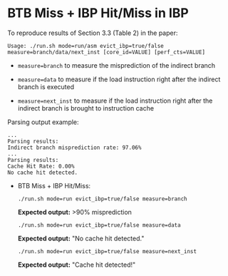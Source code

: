 # BTB Miss + IBP Hit/Miss in IBP

To reproduce results of Section 3.3 (Table 2) in the paper:
```
Usage: ./run.sh mode=run/asm evict_ibp=true/false measure=branch/data/next_inst [core_id=VALUE] [perf_cts=VALUE]
```

* ``measure=branch`` to measure the misprediction of the indirect branch

* ``measure=data`` to measure if the load instruction right after the indirect branch is executed

* ``measure=next_inst`` to measure if the load instruction right after the indirect branch is brought to instruction cache


Parsing output example:
```
...
Parsing results:
Indirect branch misprediction rate: 97.06%
...
Parsing results:
Cache Hit Rate: 0.00%
No cache hit detected.
```

* BTB Miss + IBP Hit/Miss:
    ```
    ./run.sh mode=run evict_ibp=true/false measure=branch
    ```
    **Expected output:** >90% misprediction

    ```
    ./run.sh mode=run evict_ibp=true/false measure=data
    ```
    **Expected output:** "No cache hit detected."

    ```
    ./run.sh mode=run evict_ibp=true/false measure=next_inst
    ```
    **Expected output:** "Cache hit detected!"